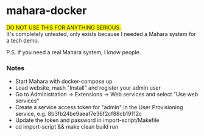 # mahara-docker

<span style="background-color:yellow">DO NOT USE THIS FOR ANYTHING SERIOUS.</span><br/>
It's completely untested, only exists because I needed a Mahara system for a tech demo.

P.S. if you need a real Mahara system, I know people.


### Notes

* Start Mahara with docker-compose up
* Load website, mash "Install" and register your admin user
* Go to Administration -> Extensions -> Web services and select "Use web services"
* Create a service access token for "admin" in the User Provisioning service, e.g. 8b3fb24be9aeaf7e36f2cf88cb19112c
* Update the token and password in import-script/Makefile
* cd import-script && make clean build run
